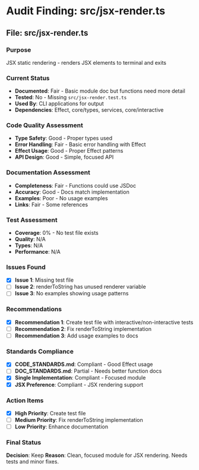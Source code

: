 # Audit Finding: src/jsx-render.ts

## File: src/jsx-render.ts

### Purpose
JSX static rendering - renders JSX elements to terminal and exits

### Current Status
- **Documented**: Fair - Basic module doc but functions need more detail
- **Tested**: No - Missing `src/jsx-render.test.ts`
- **Used By**: CLI applications for output
- **Dependencies**: Effect, core/types, services, core/interactive

### Code Quality Assessment
- **Type Safety**: Good - Proper types used
- **Error Handling**: Fair - Basic error handling with Effect
- **Effect Usage**: Good - Proper Effect patterns
- **API Design**: Good - Simple, focused API

### Documentation Assessment
- **Completeness**: Fair - Functions could use JSDoc
- **Accuracy**: Good - Docs match implementation
- **Examples**: Poor - No usage examples
- **Links**: Fair - Some references

### Test Assessment
- **Coverage**: 0% - No test file exists
- **Quality**: N/A
- **Types**: N/A
- **Performance**: N/A

### Issues Found
- [x] **Issue 1**: Missing test file
- [ ] **Issue 2**: renderToString has unused renderer variable
- [ ] **Issue 3**: No examples showing usage patterns

### Recommendations
- [x] **Recommendation 1**: Create test file with interactive/non-interactive tests
- [ ] **Recommendation 2**: Fix renderToString implementation
- [ ] **Recommendation 3**: Add usage examples to docs

### Standards Compliance
- [x] **CODE_STANDARDS.md**: Compliant - Good Effect usage
- [ ] **DOC_STANDARDS.md**: Partial - Needs better function docs
- [x] **Single Implementation**: Compliant - Focused module
- [x] **JSX Preference**: Compliant - JSX rendering support

### Action Items
- [x] **High Priority**: Create test file
- [ ] **Medium Priority**: Fix renderToString implementation
- [ ] **Low Priority**: Enhance documentation

### Final Status
**Decision**: Keep
**Reason**: Clean, focused module for JSX rendering. Needs tests and minor fixes.